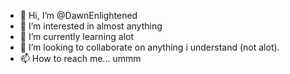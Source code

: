 - 👋 Hi, I’m @DawnEnlightened
- 👀 I’m interested in almost anything
- 🌱 I’m currently learning alot
- 💞️ I’m looking to collaborate on anything i understand (not alot).
- 📫 How to reach me... ummm
